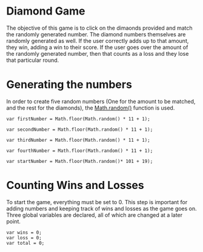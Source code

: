# Diamond Game

The objective of this game is to click on the dimaonds provided and match the randomly generated number. The diamond numbers themselves are randomly generated as well. If the user correctly adds up to that amount, they win, adding a win to their score. If the user goes over the amount of the randomly generated number, then that counts as a loss and they lose that particular round.

# Generating the numbers
In order to create five random numbers (One for the amount to be matched, and the rest for the diamonds), the <a href="https://developer.mozilla.org/en-US/docs/Web/JavaScript/Reference/Global_Objects/Math/random">Math.random()</a> function is used.
```
var firstNumber = Math.floor(Math.random() * 11 + 1);

var secondNumber = Math.floor(Math.random() * 11 + 1);

var thirdNumber = Math.floor(Math.random() * 11 + 1);

var fourthNumber = Math.floor(Math.random() * 11 + 1);

var startNumber = Math.floor(Math.random()* 101 + 19);
```


# Counting Wins and Losses

To start the game, everything must be set to 0. This step is important for adding numbers and keeping track of wins and losses as the game goes on. Three global variables are declared, all of which are changed at a later point.
```
var wins = 0;
var loss = 0;
var total = 0;
```